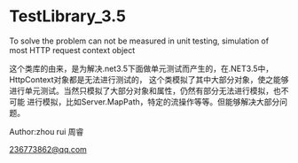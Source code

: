 ﻿TestLibrary_3.5
===============

To solve the problem can not be measured in unit testing, simulation of most HTTP request context object


这个类库的由来，是为解决.net3.5下面做单元测试而产生的，在.NET3.5中，HttpContext对象都是无法进行测试的，
这个类模拟了其中大部分对象，使之能够进行单元测试。当然只模拟了大部分对象和属性，仍然有部分无法进行模拟，也不可能
进行模拟，比如Server.MapPath，特定的流操作等等。但能够解决大部分问题。


Author:zhou rui  周睿

236773862@qq.com
